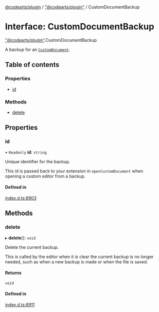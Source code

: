 [@codearts/plugin](../README.md) / ["@codearts/plugin"](../modules/_codearts_plugin_.md) / CustomDocumentBackup

# Interface: CustomDocumentBackup

["@codearts/plugin"](../modules/_codearts_plugin_.md).CustomDocumentBackup

A backup for an [`CustomDocument`](codearts_plugin_.CustomDocument.md).

## Table of contents

### Properties

- [id](codearts_plugin_.CustomDocumentBackup.md#id)

### Methods

- [delete](codearts_plugin_.CustomDocumentBackup.md#delete)

## Properties

### id

• `Readonly` **id**: `string`

Unique identifier for the backup.

This id is passed back to your extension in `openCustomDocument` when opening a custom editor from a backup.

#### Defined in

[index.d.ts:8903](https://github.com/xyz-fish/cloudide-plugin-api/blob/9927cd6/index.d.ts#L8903)

## Methods

### delete

▸ **delete**(): `void`

Delete the current backup.

This is called by the editor when it is clear the current backup is no longer needed, such as when a new backup
is made or when the file is saved.

#### Returns

`void`

#### Defined in

[index.d.ts:8911](https://github.com/xyz-fish/cloudide-plugin-api/blob/9927cd6/index.d.ts#L8911)
